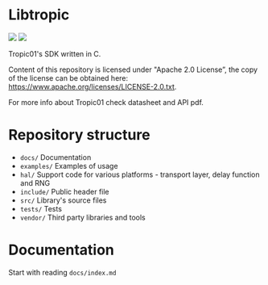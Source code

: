 # Libtropic

![](https://github.com/tropicsquare/libtropic-c/actions/workflows/main.yml/badge.svg) ![](https://tropic-gitlab.corp.sldev.cz/internal/sw-design/libtropic_c/badges/draft/coverage.svg)

Tropic01's SDK written in C.

Content of this repository is licensed under "Apache 2.0 License”, the copy of the license can be obtained here: https://www.apache.org/licenses/LICENSE-2.0.txt.

For more info about Tropic01 check datasheet and API pdf.


# Repository structure
* `docs/` Documentation
* `examples/` Examples of usage
* `hal/` Support code for various platforms - transport layer, delay function and RNG
* `include/` Public header file
* `src/` Library's source files
* `tests/` Tests
* `vendor/` Third party libraries and tools

# Documentation

Start with reading `docs/index.md`

